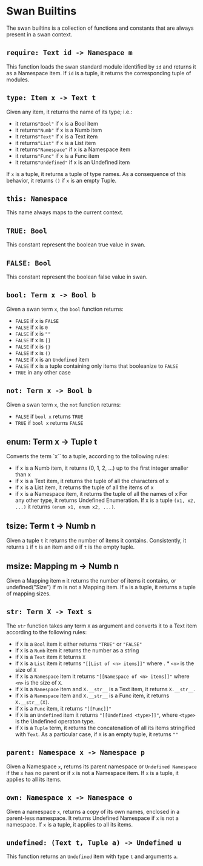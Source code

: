 Swan Builtins
============================================================================

The swan builtins is a collection of functions and constants that are
always present in a swan context.
  
`require: Text id -> Namespace m`
----------------------------------------------------------------------------
This function loads the swan standard module identified by `id` and returns
it as a Namespace item.
If `id` is a tuple, it returns the corresponding tuple of modules.
  
`type: Item x -> Text t`
----------------------------------------------------------------------------
Given any item, it returns the name of its type; i.e.:

- it returns`"Bool"` if x is a Bool item
- it returns`"Numb"` if x is a Numb item
- it returns`"Text"` if x is a Text item
- it returns`"List"` if x is a List item
- it returns`"Namespace"` if x is a Namespace item
- it returns`"Func"` if x is a Func item
- it returns`"Undefined"` if x is an Undefined item

If `x` is a tuple, it returns a tuple of type names. As a consequence of
this behavior, it returns `()` if `x` is an empty Tuple.
  
`this: Namespace`
----------------------------------------------------------------------------
This name always maps to the current context.
  
`TRUE: Bool`
----------------------------------------------------------------------------
This constant represent the boolean true value in swan.
  
`FALSE: Bool`
----------------------------------------------------------------------------
This constant represent the boolean false value in swan.
  
`bool: Term x -> Bool b`
----------------------------------------------------------------------------
Given a swan term `x`, the `bool` function returns:
- `FALSE` if x is `FALSE`
- `FALSE` if x is `0`
- `FALSE` if x is `""`
- `FALSE` if x is `[]`
- `FALSE` if x is `{}`
- `FALSE` if x is `()`
- `FALSE` if x is an `Undefined` item
- `FALSE` if x is a tuple containing only items that booleanize to `FALSE`
- `TRUE` in any other case
  
`not: Term x -> Bool b`
----------------------------------------------------------------------------
Given a swan term `x`, the `not` function returns:
- `FALSE` if `bool x` returns `TRUE`
- `TRUE` if `bool x` returns `FALSE`
  
enum: Term x -> Tuple t
-------------------------------------------------------------------------
Converts the term `x`` to a tuple, according to the tollowing rules:
- if x is a Numb item, it returns (0, 1, 2, ...) up to the first integer smaller than x
- if x is a Text item, it returns the tuple of all the characters of x
- if x is a List item, it returns the tuple of all the items of x
- if x is a Namespace item, it returns the tuple of all the names of x
For any other type, it returns Undefined Enumeration.
If x is a tuple `(x1, x2, ...)` it returns `(enum x1, enum x2, ...)`.
  
tsize: Term t -> Numb n
-------------------------------------------------------------------------
Given a tuple `t` it returns the number of items it contains. Consistently,
it returns `1` if `t` is an item and `0` if `t` is the empty tuple.
  
msize: Mapping m -> Numb n
-------------------------------------------------------------------------
Given a Mapping item `m` it returns the number of items it contains, or
undefined("Size") if m is not a Mapping item.
If `m` is a tuple, it returns a tuple of mapping sizes.
  
`str: Term X -> Text s`
------------------------------------------------------------------------
The `str` function takes any term `X` as argument and converts it
to a Text item according to the following rules:
- if `X` is a `Bool` item it either returns `"TRUE"` or `"FALSE"`
- if `X` is a `Numb` item it returns the number as a string
- if `X` is a `Text` item it teturns `X`
- if `X` is a `List` item it returns `"[[List of <n> items]]"` where
    . *    `<n>` is the size of `X`
- if `X` is a `Namespace` item it returns `"[[Namespace of <n> items]]"`
  where `<n>` is the size of `X`.
- if `X` is a `Namespace` item and `X.__str__` is a Text item, it
  returns `X.__str__`.
- if `X` is a `Namespace` item and `X.__str__` is a Func item, it
  returns `X.__str__(X)`.
- if `X` is a `Func` item, it returns `"[[Func]]"`
- if `X` is an `Undefined` item it returns `"[[Undefined <type>]]"`,
  where `<type>` is the Undefined operaton type.
- if `X` is a `Tuple` term, it returns the concatenation of all its
  items stringified with `Text`. As a particular case, if `X` is an
  empty tuple, it returns `""`
  
`parent: Namespace x -> Namespace p`
------------------------------------------------------------------------
Given a Namespace `x`, returns its parent namespace or `Undefined Namespace`
if the `x` has no parent or if `x` is not a Namespace item. If `x`
is a tuple, it applies to all its items.
  
`own: Namespace x -> Namespace o`
------------------------------------------------------------------------
Given a namespace `x`, returns a copy of its own names, enclosed in a
parent-less namespace. It returns Undefined Namespace if `x` is not
a namespace. If `x` is a tuple, it applies to all its items.
  
`undefined: (Text t, Tuple a) -> Undefined u`
----------------------------------------------------------------------------
This function returns an `Undefined` item with type `t` and arguments `a`.
  

